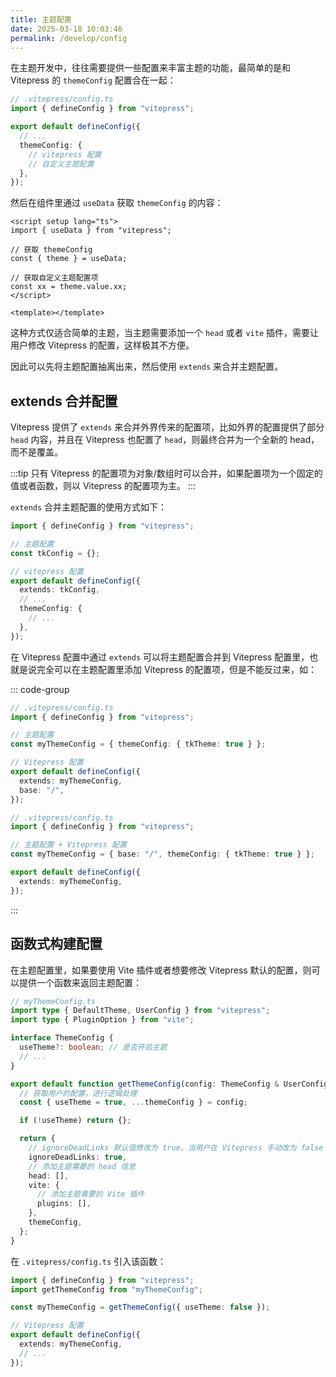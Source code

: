 ```yaml
---
title: 主题配置
date: 2025-03-18 10:03:46
permalink: /develop/config
---
```


在主题开发中，往往需要提供一些配置来丰富主题的功能，最简单的是和 Vitepress 的 `themeConfig` 配置合在一起：

```ts {8}
// .vitepress/config.ts
import { defineConfig } from "vitepress";

export default defineConfig({
  // ...
  themeConfig: {
    // vitepress 配置
    // 自定义主题配置
  },
});
```

然后在组件里通过 `useData` 获取 `themeConfig` 的内容：

```vue
<script setup lang="ts">
import { useData } from "vitepress";

// 获取 themeConfig
const { theme } = useData;

// 获取自定义主题配置项
const xx = theme.value.xx;
</script>

<template></template>
```

这种方式仅适合简单的主题，当主题需要添加一个 `head` 或者 `vite` 插件，需要让用户修改 Vitepress 的配置，这样极其不方便。 

因此可以先将主题配置抽离出来，然后使用 `extends` 来合并主题配置。

## extends 合并配置

Vitepress 提供了 `extends` 来合并外界传来的配置项，比如外界的配置提供了部分 `head` 内容，并且在 Vitepress 也配置了 `head`，则最终合并为一个全新的 head，而不是覆盖。

:::tip
只有 Vitepress 的配置项为对象/数组时可以合并，如果配置项为一个固定的值或者函数，则以 Vitepress 的配置项为主。
:::

`extends` 合并主题配置的使用方式如下：

```ts {4,8}
import { defineConfig } from "vitepress";

// 主题配置
const tkConfig = {};

// vitepress 配置
export default defineConfig({
  extends: tkConfig,
  // ...
  themeConfig: {
    // ...
  },
});
```

在 Vitepress 配置中通过 `extends` 可以将主题配置合并到 Vitepress 配置里，也就是说完全可以在主题配置里添加 Vitepress 的配置项，但是不能反过来，如：

::: code-group

```ts [各自配置]
// .vitepress/config.ts
import { defineConfig } from "vitepress";

// 主题配置
const myThemeConfig = { themeConfig: { tkTheme: true } };

// Vitepress 配置
export default defineConfig({
  extends: myThemeConfig,
  base: "/",
});
```

```ts [统一配置]
// .vitepress/config.ts
import { defineConfig } from "vitepress";

// 主题配置 + Vitepress 配置
const myThemeConfig = { base: "/", themeConfig: { tkTheme: true } };

export default defineConfig({
  extends: myThemeConfig,
});
```

:::

## 函数式构建配置

在主题配置里，如果要使用 Vite 插件或者想要修改 Vitepress 默认的配置，则可以提供一个函数来返回主题配置：

```ts
// myThemeConfig.ts
import type { DefaultTheme, UserConfig } from "vitepress";
import type { PluginOption } from "vite";

interface ThemeConfig {
  useTheme?: boolean; // 是否开启主题
  // ...
}

export default function getThemeConfig(config: ThemeConfig & UserConfig<DefaultTheme.Config> = {}): UserConfig {
  // 获取用户的配置，进行逻辑处理
  const { useTheme = true, ...themeConfig } = config;

  if (!useTheme) return {};

  return {
    // ignoreDeadLinks 默认值修改为 true，当用户在 Vitepress 手动改为 false 才为 false
    ignoreDeadLinks: true,
    // 添加主题需要的 head 信息
    head: [],
    vite: {
      // 添加主题需要的 Vite 插件
      plugins: [],
    },
    themeConfig,
  };
}
```

在 `.vitepress/config.ts` 引入该函数：

```ts
import { defineConfig } from "vitepress";
import getThemeConfig from "myThemeConfig";

const myThemeConfig = getThemeConfig({ useTheme: false });

// Vitepress 配置
export default defineConfig({
  extends: myThemeConfig,
  // ...
});
```
